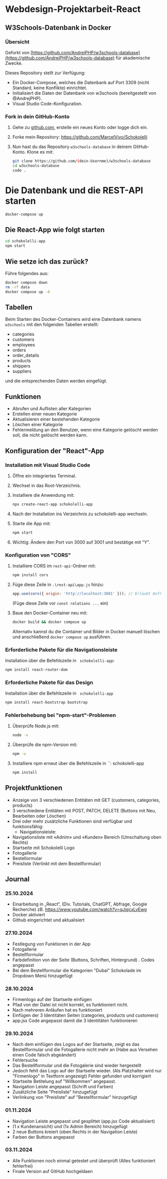 # Webdesign-Projektarbeit-React

## W3Schools-Datenbank in Docker

### Übersicht

Geforkt von [https://github.com/AndrejPHP/w3schools-database](https://github.com/AndrejPHP/w3schools-database) für akademische Zwecke.

Dieses Repository stellt zur Verfügung:

- Ein Docker-Compose, welches die Datenbank auf Port 3309 (nicht Standard, keine Konflikte) einrichtet.
- Initialisiert die Daten der Datenbank von w3schools (bereitgestellt von @AndrejPHP).
- Visual Studio Code-Konfiguration.

### Fork in dein GitHub-Konto

1. Gehe zu [github.com](https://github.com), erstelle ein neues Konto oder logge dich ein.
2. Forke mein Repository: https://github.com/MarcelVivo/Schokolelli
3. Nun hast du das Repository `w3schools-database` in deinem GitHub-Konto. Klone es mit:

   ```bash
   git clone https://github.com/(dein-Usernme)/w3schools-database
   cd w3schools-database
   code .

# Die Datenbank und die REST-API starten

```bash
docker-compose up
```

## Die React-App wie folgt starten

```bash
cd schokolelli-app
npm start
```

## Wie setze ich das zurück?

Führe folgendes aus:

```bash
docker compose down
rm -rf data
docker compose up -d
```

## Tabellen

Beim Starten des Docker-Containers wird eine Datenbank namens `w3schools` mit den folgenden Tabellen erstellt:

- categories
- customers
- employees
- orders
- order_details
- products
- shippers
- suppliers

und die entsprechenden Daten werden eingefügt.

## Funktionen

- Abrufen und Auflisten aller Kategorien
- Erstellen einer neuen Kategorie
- Aktualisieren einer bestehenden Kategorie
- Löschen einer Kategorie
- Fehlermeldung an den Benutzer, wenn eine Kategorie gelöscht werden soll, die nicht gelöscht werden kann.

## Konfiguration der "React"-App

### Installation mit Visual Studio Code

1. Öffne ein integriertes Terminal.
2. Wechsel in das Root-Verzeichnis.
3. Installiere die Anwendung mit:

   ```bash
   npx create-react-app schokolelli-app
   ```

4. Nach der Installation ins Verzeichnis zu schokolelli-app wechseln.
5. Starte die App mit:

   ```bash
   npm start
   ```

6. Wichtig: Ändere den Port von 3000 auf 3001 und bestätige mit "Y".

### Konfiguration von "CORS"

1. Installiere CORS im `rest-api`-Ordner mit:

   ```bash
   npm install cors
   ```

2. Füge diese Zeile in `.\rest-api\app.js` hinzu:

   ```javascript
   app.use(cors({ origin: 'http://localhost:3001' })); // Erlaubt Anfragen von deiner React-App
   ```

   (Füge diese Zeile vor `const relations ...` ein)

3. Baue den Docker-Container neu mit:

   ```bash
   docker build && docker compose up
   ```

   Alternativ kannst du die Container und Bilder in Docker manuell löschen und anschließend `docker compose up` ausführen.

### Erforderliche Pakete für die Navigationsleiste

Installation über die Befehlszeile in ` schokolelli-app`:

```bash
npm install react-router-dom
```

### Erforderliche Pakete für das Design

Installation über die Befehlszeile in ` schokolelli-app`

```bash
npm install react-bootstrap bootstrap
```

### Fehlerbehebung bei "npm-start"-Problemen

1. Überprüfe Node.js mit:

   ```bash
   node -v
   ```

2. Überprüfe die npm-Version mit:

   ```bash
   npm -v
   ```

3. Installiere npm erneut über die Befehlszeile in ``: schokolelli-app

   ```bash
   npm install
   ```

## Projektfunktionen

- Anzeige von 3 verschiedenen Entitäten mit GET (customers, categories, products)
- 3 verschiedene Entitäten mit POST, PATCH, DELETE (Buttons mit Neu, Bearbeiten oder Löschen)
- Drei oder mehr zusätzliche Funktionen sind verfügbar und funktionsfähig:
  - Navigationsleiste:
-	Navigationsliste mit «Adnim» und «Kunden» Bereich (Umschaltung oben Rechts)
  - Startseite mit Schokolelli Logo
  - Fotogallerie
  - Bestellormular
  - Preisliste (Verlinkt mit dem Bestellformular)

## Journal

### 25.10.2024

- Einarbeitung in „React“, 	(Div. Tutorials, ChatGPT, Abfrage, Google Recherche)
zB. https://www.youtube.com/watch?v=qJqjcxLvEwg
- Docker aktiviert
- Github eingerichtet und aktualisiert 

### 27.10.2024

- Festlegung von Funktionen in der App 
- Fotogallerie
- Bestellformular
- Farbdefinition von der Seite (Buttons, Schriften, Hintergrund)
. Codes angepasst
- Bei dem Bestellformular die Kategorien "Dubai" Schokolade im Dropdown Menü hinzugefügt

### 28.10.2024

- Firmenlogo auf der Startseite einfügen
- Pfad von der Datei ist nicht korrekt, es funktioniert nicht. 
- Nach mehreren Anläufen hat es funktioniert
- Einfügen der 3 Identitäten Seiten (categories, products und customers)
- app.jsx Code angepasst damit die 3 Identitäten funktionieren

### 29.10.2024

- Nach dem einfügen des Logos auf der Startseite, zeigt es das Bestellformular und die Fotogallerie nicht mehr an (Habe aus Versehen einen Code falsch abgeändert)
- Fehlersuche
- Das Bestellformular und die Fotogalerie sind wieder hergestellt
- Jedoch fehlt das Logo auf der Startseite wieder. (Als Platzhalter wird nur "Firmenlogo" in Textform angezeigt) Fehler gefunden und korrigiert
- Startseite Betitelung auf "Willkommen" angepasst.
- Navigation Leiste angepasst (Schrift und Farben)
- Zusätzliche Seite "Preisliste" hinzugefügt
- Verlinkung von "Preisliste" auf "Bestellformular" hinzugefügt

### 01.11.2024

- Navigation Leiste angepasst und gesplittet (app.jsx Code aktualisiert)
 - (1 x Kundenansicht) und (1x Admin Bereich) hinzugefügt
- 2 neue Buttons kreiert (oben Rechts in der Navigation Leiste)
- Farben der Buttons angepasst

### 03.11.2024

- Alle Funktionen noch einmal getestet und überprüft (Alles funktioniert fehlerfrei)
- Finale Version auf GitHub hochgeldaen


